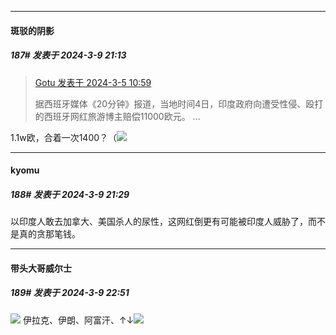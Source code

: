 ﻿
*****

####  斑驳的阴影  
##### 187#       发表于 2024-3-9 21:13

<blockquote><a href="httphttps://bbs.saraba1st.com/2b/forum.php?mod=redirect&amp;goto=findpost&amp;pid=64151206&amp;ptid=2173990" target="_blank">Gotu 发表于 2024-3-5 10:59</a>

据西班牙媒体《20分钟》报道，当地时间4日，印度政府向遭受性侵、殴打的西班牙网红旅游博主赔偿11000欧元。 ...</blockquote>
1.1w欧，合着一次1400？（<img src="https://static.saraba1st.com/image/smiley/face2017/094.png" referrerpolicy="no-referrer">


*****

####  kyomu  
##### 188#       发表于 2024-3-9 21:29

以印度人敢去加拿大、美国杀人的尿性，这网红倒更有可能被印度人威胁了，而不是真的贪那笔钱。


*****

####  带头大哥威尔士  
##### 189#       发表于 2024-3-9 22:51

<img src="https://p.sda1.dev/16/a497fe4934ff26d4d69dee60b0d8abd0/CMP_20240309225012085.jpg" referrerpolicy="no-referrer">
伊拉克、伊朗、阿富汗、↑↓<img src="https://static.saraba1st.com/image/smiley/face2017/243.gif" referrerpolicy="no-referrer">

